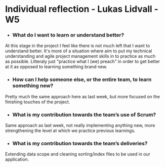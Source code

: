 # Individual reflection - Lukas Lidvall - W5

- ### What do I want to learn or understand better?

At this stage in the project I feel like there is not much left that I want to understand better. It's more of a situation where aim to put my technical understanding and agile project management skills in to practice as much as possible. Litteraly just "practice what I (we) preach" in order to get better at it as opposed to learning something brand new.

- ### How can I help someone else, or the entire team, to learn something new?

Pretty much the same approach here as last week, but more focused on the finishing touches of the project.

- ### What is my contribution towards the team’s use of Scrum?

Same approach as last week, not really implementing anything new, more strengthening the level at which we practice previous learnings. 

- ### What is my contribution towards the team’s deliveries?

Extending data scope and cleaning sorting/index files to be used in our application.
